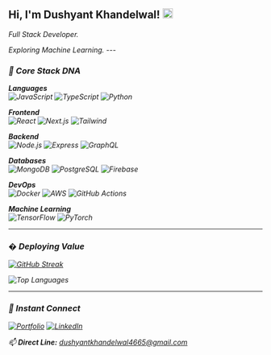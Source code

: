 <h2> Hi, I'm Dushyant Khandelwal! <img src="https://em-content.zobj.net/source/noto-emoji-animations/344/waving-hand_1f44b.gif" width="20"></h2>
<p><em>Full Stack Developer.
<p><em>Exploring Machine Learning.
---

### 🧠 Core Stack DNA

**Languages**  
![JavaScript](https://img.shields.io/badge/-JavaScript-F7DF1E?logo=javascript&logoColor=black)
![TypeScript](https://img.shields.io/badge/-TypeScript-3178C6?logo=typescript)
![Python](https://img.shields.io/badge/-Python-3776AB?logo=python)

**Frontend**  
![React](https://img.shields.io/badge/-React-20232A?logo=react)
![Next.js](https://img.shields.io/badge/-Next.js-000?logo=next.js)
![Tailwind](https://img.shields.io/badge/-Tailwind-06B6D4?logo=tailwind-css)

**Backend**  
![Node.js](https://img.shields.io/badge/-Node.js-339933?logo=node.js)
![Express](https://img.shields.io/badge/-Express-000?logo=express)
![GraphQL](https://img.shields.io/badge/-GraphQL-E10098?logo=graphql)

**Databases**  
![MongoDB](https://img.shields.io/badge/-MongoDB-47A248?logo=mongodb)
![PostgreSQL](https://img.shields.io/badge/-PostgreSQL-4169E1?logo=postgresql)
![Firebase](https://img.shields.io/badge/-Firebase-FFCA28?logo=firebase)

**DevOps**  
![Docker](https://img.shields.io/badge/-Docker-2496ED?logo=docker)
![AWS](https://img.shields.io/badge/-AWS-232F3E?logo=amazon-aws)
![GitHub Actions](https://img.shields.io/badge/-GitHub%20Actions-2088FF?logo=github-actions)

**Machine Learning**  
![TensorFlow](https://img.shields.io/badge/-TensorFlow-FF6F00?logo=tensorflow)
![PyTorch](https://img.shields.io/badge/-PyTorch-EE4C2C?logo=pytorch)

---

### � Deploying Value

[![GitHub Streak](https://streak-stats.demolab.com?user=dushyant4665&theme=dark&border_radius=6&mode=weekly)](https://git.io/streak-stats)

![Top Languages](https://github-readme-stats.vercel.app/api/top-langs/?username=dushyant4665&layout=compact&theme=dark&hide_border=true)

---

### 🚀 Instant Connect

[![Portfolio](https://img.shields.io/badge/-Hire%20Me%20Now-24292e?style=for-the-badge&logo=webcomponents.org&logoColor=white)](https://dushyantkhandelwal.in)
[![LinkedIn](https://img.shields.io/badge/-Let's%20Connect-0A66C2?style=for-the-badge&logo=linkedin)](https://linkedin.com/in/dushyant-khandelwal-516319221)

📫 **Direct Line:** [dushyantkhandelwal4665@gmail.com](mailto:dushyantkhandelwal4665@gmail.com)
